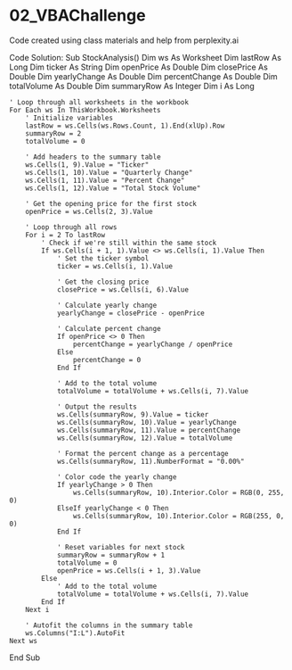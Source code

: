 # 02_VBAChallenge

Code created using class materials and help from perplexity.ai 

Code Solution:
Sub StockAnalysis()
    Dim ws As Worksheet
    Dim lastRow As Long
    Dim ticker As String
    Dim openPrice As Double
    Dim closePrice As Double
    Dim yearlyChange As Double
    Dim percentChange As Double
    Dim totalVolume As Double
    Dim summaryRow As Integer
    Dim i As Long
    
    ' Loop through all worksheets in the workbook
    For Each ws In ThisWorkbook.Worksheets
        ' Initialize variables
        lastRow = ws.Cells(ws.Rows.Count, 1).End(xlUp).Row
        summaryRow = 2
        totalVolume = 0
        
        ' Add headers to the summary table
        ws.Cells(1, 9).Value = "Ticker"
        ws.Cells(1, 10).Value = "Quarterly Change"
        ws.Cells(1, 11).Value = "Percent Change"
        ws.Cells(1, 12).Value = "Total Stock Volume"
        
        ' Get the opening price for the first stock
        openPrice = ws.Cells(2, 3).Value
        
        ' Loop through all rows
        For i = 2 To lastRow
            ' Check if we're still within the same stock
            If ws.Cells(i + 1, 1).Value <> ws.Cells(i, 1).Value Then
                ' Set the ticker symbol
                ticker = ws.Cells(i, 1).Value
                
                ' Get the closing price
                closePrice = ws.Cells(i, 6).Value
                
                ' Calculate yearly change
                yearlyChange = closePrice - openPrice
                
                ' Calculate percent change
                If openPrice <> 0 Then
                    percentChange = yearlyChange / openPrice
                Else
                    percentChange = 0
                End If
                
                ' Add to the total volume
                totalVolume = totalVolume + ws.Cells(i, 7).Value
                
                ' Output the results
                ws.Cells(summaryRow, 9).Value = ticker
                ws.Cells(summaryRow, 10).Value = yearlyChange
                ws.Cells(summaryRow, 11).Value = percentChange
                ws.Cells(summaryRow, 12).Value = totalVolume
                
                ' Format the percent change as a percentage
                ws.Cells(summaryRow, 11).NumberFormat = "0.00%"
                
                ' Color code the yearly change
                If yearlyChange > 0 Then
                    ws.Cells(summaryRow, 10).Interior.Color = RGB(0, 255, 0)
                ElseIf yearlyChange < 0 Then
                    ws.Cells(summaryRow, 10).Interior.Color = RGB(255, 0, 0)
                End If
                
                ' Reset variables for next stock
                summaryRow = summaryRow + 1
                totalVolume = 0
                openPrice = ws.Cells(i + 1, 3).Value
            Else
                ' Add to the total volume
                totalVolume = totalVolume + ws.Cells(i, 7).Value
            End If
        Next i
        
        ' Autofit the columns in the summary table
        ws.Columns("I:L").AutoFit
    Next ws
    
End Sub
